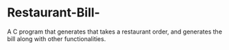 # Restaurant-Bill-
A C program that generates that takes a restaurant order, and generates the bill along with other functionalities. 
